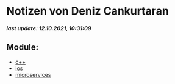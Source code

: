 # Notizen von Deniz Cankurtaran
##### last update: 12.10.2021, 10:31:09 
## Module:
 - [c++](c++/index.md)
 - [ios](ios/index.md)
 - [microservices](microservices/index.md)
